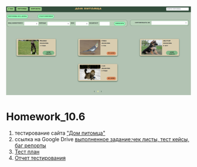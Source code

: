 ![сайт](https://github.com/1Denis1985/Homework_10.6/blob/9565be664956489c22296b64482acff88f97860b/Screenshot_2.png "Тестируемый сайт")
# Homework_10.6
1. тестирование сайта ["Дом питомца"](http://130.193.37.179/app/pets "Сам сайт")
2. ссылка на Google Drive [выполненное задание:чек листы, тест кейсы, баг репорты](https://docs.google.com/spreadsheets/d/1eh2m8Qy6wdsMevyS3g1Fk_7Bcuunp1B8/edit?usp=sharing&ouid=103759948378953390068&rtpof=true&sd=true)
3. [Тест план](Testplan)
4. [Отчет тестирования](testReport)
